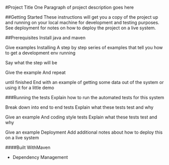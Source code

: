 #Project Title
One Paragraph of project description goes here

##Getting Started
These instructions will get you a copy of the project up and running on your local machine for development and testing purposes. See deployment for notes on how to deploy the project on a live system.

##Prerequisites
Install java and maven

Give examples
Installing
A step by step series of examples that tell you how to get a development env running

Say what the step will be

Give the example
And repeat

until finished
End with an example of getting some data out of the system or using it for a little demo

###Running the tests
Explain how to run the automated tests for this system

Break down into end to end tests
Explain what these tests test and why

Give an example
And coding style tests
Explain what these tests test and why

Give an example
Deployment
Add additional notes about how to deploy this on a live system

####Built WithMaven

- Dependency Management
